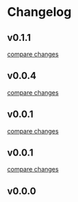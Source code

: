 # Changelog


## v0.1.1

[compare changes](https://github.com/I2Djs/pdf-frame/compare/nuxt-0.1.0...v0.1.1)

## v0.0.4

[compare changes](https://github.com/I2Djs/pdf-frame/compare/v0.1.3...v0.0.4)

## v0.0.1

[compare changes](https://undefined/undefined/compare/v0.0.1...v0.0.1)

## v0.0.1

[compare changes](https://undefined/undefined/compare/v1.0.1...v0.0.1)

## v0.0.0

